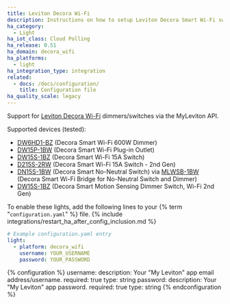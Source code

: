 ```yaml
---
title: Leviton Decora Wi-Fi
description: Instructions on how to setup Leviton Decora Smart Wi-Fi switches/dimmers within Home Assistant.
ha_category:
  - Light
ha_iot_class: Cloud Polling
ha_release: 0.51
ha_domain: decora_wifi
ha_platforms:
  - light
ha_integration_type: integration
related:
  - docs: /docs/configuration/
    title: Configuration file
ha_quality_scale: legacy
---
```


Support for [Leviton Decora Wi-Fi](https://leviton.com/products/residential/smart-home/smart-switches) dimmers/switches via the MyLeviton API.

Supported devices (tested):

- [DW6HD1-BZ](https://leviton.com/products/dw6hd-1bz) (Decora Smart Wi-Fi 600W Dimmer)
- [DW15P-1BW](https://leviton.com/products/dw15p-1bw) (Decora Smart Wi-Fi Plug-in Outlet)
- [DW15S-1BZ](https://leviton.com/products/dw15s-1bz) (Decora Smart Wi-Fi 15A Switch)
- [D215S-2RW](https://store.leviton.com/products/decora-smart-wi-fi-switch-2nd-gen-d215s-2rw) (Decora Smart Wi-Fi 15A Switch - 2nd Gen)
- [DN15S-1BW](https://leviton.com/products/dn15s-1bw) (Decora Smart No-Neutral Switch) via [MLWSB-1BW](https://leviton.com/products/mlwsb-1bw) (Decora Smart Wi-Fi Bridge for No-Neutral Switch and Dimmer)
- [DW15S-1BZ](https://leviton.com/products/d2msd-1bw) (Decora Smart Motion Sensing Dimmer Switch, Wi-Fi 2nd Gen)

To enable these lights, add the following lines to your {% term "`configuration.yaml`" %} file.
{% include integrations/restart_ha_after_config_inclusion.md %}

```yaml
# Example configuration.yaml entry
light:
  - platform: decora_wifi
    username: YOUR_USERNAME
    password: YOUR_PASSWORD
```

{% configuration %}
username:
  description: Your "My Leviton" app email address/username.
  required: true
  type: string
password:
  description: Your "My Leviton" app password.
  required: true
  type: string
{% endconfiguration %}
